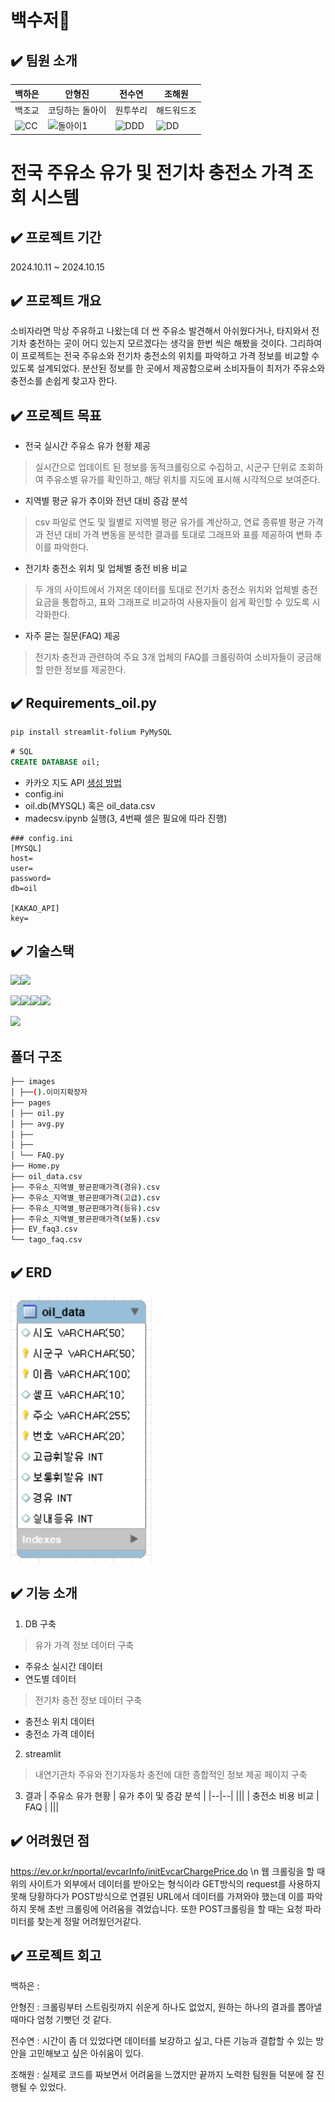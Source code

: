 # 백수저🥄
## ✔️ 팀원 소개
| 백하은 | 안형진 | 전수연 | 조해원 | 
|--|--|--|--|
| 백조교 | 코딩하는 돌아이 | 원투쑤리 | 해드워드조 |
|![CC](https://github.com/user-attachments/assets/f3ccd5d7-c31a-4cf2-977c-5bb8891934c7)|![돌아이1](https://github.com/user-attachments/assets/ce9aa002-ee3b-474e-89c0-9ddb3ae62a86)|![DDD](https://github.com/user-attachments/assets/ea8c3b35-22af-4a66-accd-84cbc1206aaf)|![DD](https://github.com/user-attachments/assets/3f46ee40-eb60-4936-87b0-bf8e4d86db34)|

# 전국 주유소 유가 및 전기차 충전소 가격 조회 시스템
## ✔️ 프로젝트 기간
2024.10.11 ~ 2024.10.15

## ✔️ 프로젝트 개요
소비자라면 막상 주유하고 나왔는데 더 싼 주유소 발견해서 아쉬웠다거나, 타지와서 전기차 충전하는 곳이 어디 있는지 모르겠다는 생각을 한번 씩은 해봤을 것이다.
그리하여 이 프로젝트는 전국 주유소와 전기차 충전소의 위치를 파악하고 가격 정보를 비교할 수 있도록 설계되었다. 분산된 정보를 한 곳에서 제공함으로써 소비자들이 최저가 주유소와 충전소를 손쉽게 찾고자 한다.

## ✔️ 프로젝트 목표
- 전국 실시간 주유소 유가 현황 제공
> 실시간으로 업데이트 된 정보를 동적크롤링으로 수집하고, 시군구 단위로 조회하여 주유소별 유가를 확인하고, 해당 위치를 지도에 표시해 시각적으로 보여준다.
- 지역별 평균 유가 추이와 전년 대비 증감 분석
> csv 파일로 연도 및 월별로 지역별 평균 유가를 계산하고, 연료 종류별 평균 가격과 전년 대비 가격 변동을 분석한 결과를 토대로 그래프와 표를 제공하여 변화 추이를 파악한다.
- 전기차 충전소 위치 및 업체별 충전 비용 비교
> 두 개의 사이트에서 가져온 데이터를 토대로 전기차 충전소 위치와 업체별 충전 요금을 통합하고, 표와 그래프로 비교하여 사용자들이 쉽게 확인할 수 있도록 시각화한다. 
- 자주 묻는 질문(FAQ) 제공
> 전기차 충전과 관련하여 주요 3개 업체의 FAQ를 크롤링하여 소비자들이 궁금해할 만한 정보를 제공한다.

## ✔️ Requirements_oil.py
```bash
pip install streamlit-folium PyMySQL
```
```SQL
# SQL
CREATE DATABASE oil;
```
* 카카오 지도 API [생성 방법](https://apis.map.kakao.com/web/guide/)
* config.ini
* oil.db(MYSQL) 혹은 oil_data.csv
* madecsv.ipynb 실행(3, 4번째 셀은 필요에 따라 진행)

```
### config.ini
[MYSQL]
host=
user=
password=
db=oil

[KAKAO_API]
key=
```

## ✔️ 기술스택
<img src="https://img.shields.io/badge/git-F05032?style=for-the-badge&logo=git&logoColor=white"><img src="https://img.shields.io/badge/github-181717?style=for-the-badge&logo=github&logoColor=white">

<img src="https://img.shields.io/badge/mysql-4479A1?style=for-the-badge&logo=mysql&logoColor=white"><img src="https://img.shields.io/badge/python-3776AB?style=for-the-badge&logo=python&logoColor=white"><img src="https://img.shields.io/badge/pandas-150458?style=for-the-badge&logo=pandas&logoColor=white"><img src="https://img.shields.io/badge/selenium-43B02A?style=for-the-badge&logo=selenium&logoColor=white">

<img src="https://img.shields.io/badge/streamlit-FF4B4B?style=for-the-badge&logo=streamlit&logoColor=white">


## 폴더 구조
```bash
├── images
│ ├──().이미지확장자
├── pages
│ ├── oil.py
│ ├── avg.py
│ ├── 
│ ├──
│ └── FAQ.py
├── Home.py
├── oil_data.csv
├── 주유소_지역별_평균판매가격(경유).csv
├── 주유소_지역별_평균판매가격(고급).csv
├── 주유소_지역별_평균판매가격(등유).csv
├── 주유소_지역별_평균판매가격(보통).csv
├── EV_faq3.csv
└── tago_faq.csv

``` 

## ✔️ ERD
<img src="./image/oil_erd.png">


## ✔️ 기능 소개
1. DB 구축
> 유가 가격 정보 데이터 구축
 - 주유소 실시간 데이터
 - 연도별 데이터
> 전기차 충전 정보 데이터 구축
 - 충전소 위치 데이터 
 - 충전소 가격 데이터

2. streamlit
> 내연기관차 주유와 전기자동차 충전에 대한 종합적인 정보 제공 페이지 구축

3. 결과
| 주유소 유가 현황 | 유가 추이 및 증감 분석 |
|--|--|
|||
| 충전소 비용 비교 | FAQ | 
|||

## ✔️ 어려웠던 점
https://ev.or.kr/nportal/evcarInfo/initEvcarChargePrice.do \n
웹 크롤링을 할 때 위의 사이트가 외부에서 데이터를 받아오는 형식이라 GET방식의 request를 사용하지 못해 당황하다가 POST방식으로 연결된 URL에서 데이터를 가져와야 했는데 이를 파악하지 못해 초반 크롤링에 어려움을 겪었습니다. 또한 POST크롤링을 할 때는 요청 파라미터를 찾는게 정말 어려웠던거같다.




## ✔️ 프로젝트 회고
백하은 : 

안형진 : 크롤링부터 스트림릿까지 쉬운게 하나도 없었지, 원하는 하나의 결과를 뽑아낼 때마다 엄청 기뻣던 것 같다.

전수연 : 시간이 좀 더 있었다면 데이터를 보강하고 싶고, 다른 기능과 결합할 수 있는 방안을 고민해보고 싶은 아쉬움이 있다.

조해원 : 실제로 코드를 짜보면서 어려움을 느꼈지만 끝까지 노력한 팀원들 덕분에 잘 진행될 수 있었다.
